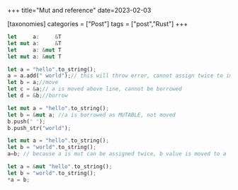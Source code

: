 +++
title="Mut and reference"
date=2023-02-03

[taxonomies]
categories = ["Post"]
tags = ["post","Rust"]
+++

```rust
let     a:     &T
let mut a:     &T
let     a: &mut T
let mut a: &mut T
```

```rust
let a = "hello".to_string();
a = a.add(" world");// this will throw error, cannot assign twice to immutalbe variable
let b = a;//move
let c = &a;// a is moved above line, cannot be borrowed
let d = &b;//borrow
```
```rust
let mut a = "hello".to_string();
let b = &mut a; //a is borrowed as MUTABLE, not moved
b.push(' ');
b.push_str("world");
```
```rust
let mut a = "hello".to_string();
let b = "world".to_string();
a=b; // because a is mut can be assigned twice, b value is moved to a
```
```rust
let a = &mut "hello".to_string();
let b = "world".to_string();
*a = b;
```